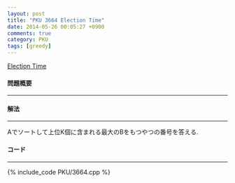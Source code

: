 ```yaml
---
layout: post
title: "PKU 3664 Election Time"
date: 2014-05-26 00:05:27 +0900
comments: true
category: PKU
tags: [greedy]
---
```


[Election Time](http://poj.org/problem?id=3664)

#### 問題概要

****

#### 解法

****

Aでソートして上位K個に含まれる最大のBをもつやつの番号を答える.

#### コード

****

{% include_code PKU/3664.cpp %}
